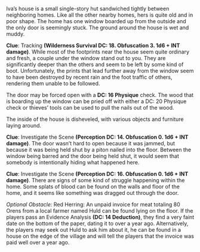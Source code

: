 Iva’s house is a small single-story hut sandwiched tightly between neighboring homes. Like all the other nearby homes, hers is quite old and in poor shape. The home has one window boarded up from the outside and the only door is seemingly stuck. The ground around the house is wet and muddy.

**Clue**: Tracking **(Wilderness Survival DC: 18. Obfuscation 3. 1d6 + INT damage)**. 
While most of the footprints near the house seem quite ordinary and fresh, a couple under the window stand out to you. They are significantly deeper than the others and seem to be left by some kind of boot. Unfortunately, the prints that lead further away from the window seem to have been destroyed by recent rain and the foot traffic of others, rendering them unable to be followed.

The door may be forced open with a **DC: 16 Physique** check. The wood that is boarding up the window can be pried off with either a DC: 20 Physique check or thieves’ tools can be used to pull the nails out of the wood.

The inside of the house is disheveled, with various objects and furniture laying around.

**Clue**: Investigate the Scene **(Perception DC: 14. Obfuscation 0. 1d6 + INT damage)**. 
The door wasn’t hard to open because it was jammed, but because it was being held shut by a piton nailed into the floor. Between the window being barred and the door being held shut, it would seem that somebody is intentionally hiding what happened here.

**Clue**: Investigate the Scene **(Perception DC: 16. Obfuscation 0. 1d6 + INT damage)**. 
There are signs of some kind of struggle happening within the home. Some splats of blood can be found on the walls and floor of the home, and it seems like something was dragged out through the door.

*Optional Obstacle:*
Red Herring: An unpaid invoice for meat totaling 80 Orens from a local farmer named Huld can be found lying on the floor. If the players pass an Evidence Analysis **(DC: 14 Deduction)**, they find a very faint date on the bottom of the paper, dating it to over a year ago. Alternatively, the players may seek out Huld to ask him about it, he can be found in a house on the edge of the village and will tell the players that the invoice was paid well over a year ago.